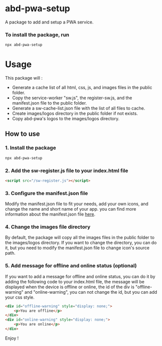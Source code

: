 # abd-pwa-setup

A package to add and setup a PWA service.

### To install the package, run

```bash
npx abd-pwa-setup
```
# Usage
This package will :
* Generate a cache list of all html, css, js, and images files in the public folder.
* Copy the service-worker "sw.js", the register-sw.js, and the manifest.json file to the public folder.
* Generate a sw-cache-list.json file with the list of all files to cache.
* Create images/logos directory in the public folder if not exists.
* Copy abd-pwa's logos to the images/logos directory.

## How to use

### 1. Install the package
```bash
npx abd-pwa-setup
```

### 2. Add the sw-register.js file to your index.html file
```html
<script src="/sw-register.js"></script>
```

### 3. Configure the manifest.json file
Modify the manifest.json file to fit your needs, add your own icons, and change the name and short name of your app. you can find more information about the manifest.json file [here](https://developer.mozilla.org/en-US/docs/Web/Manifest).

### 4. Change the images file directory
By default, the package will copy all the images files in the public folder to the images/logos directory. If you want to change the directory, you can do it, but you need to modify the manifest.json file to change icon's source path.

### 5. Add message for offline and online status (optional)
If you want to add a message for offline and online status, you can do it by adding the following code to your index.html file, the message will be displayed when the device is offline or online, the id of the div is "offline-warning" and "online-warning", you can not change the id, but you can add your css style.
```html
<div id="offline-warning" style="display: none;">
    <p>You are offline</p>
</div>
<div id="online-warning" style="display: none;">
    <p>You are online</p>
</div>
```

Enjoy !